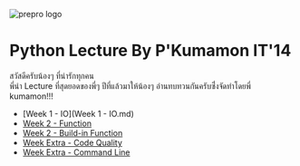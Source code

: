 ![prepro logo](../pic/logo-banner.png)
# Python Lecture By P'Kumamon IT'14
สวัสดีครับน้องๆ ที่น่ารักทุกคน <br>
พี่นำ Lecture ที่สุดยอดของพี่ๆ ปีที่แล้วมาให้น้องๆ อ่านทบทวนกันครับซึ่่งจัดทำโดยพี่ kumamon!!!
<br>

* [Week 1 - IO](Week 1 - IO.md)
* [Week 2 - Function](https://github.com/itforge-eros/PreProgramming2018-Docs/blob/master/Lecture/Week%202%20-%20Functions.md)
* [Week 2 - Build-in Function](https://github.com/itforge-eros/PreProgramming2018-Docs/blob/master/Lecture/Week%202%20-%20BuildinFunction)
* [Week Extra - Code Quality](https://github.com/itforge-eros/PreProgramming2018-Docs/blob/master/Lecture/Week%20Extra%20-%20Code%20Quality.md)
* [Week Extra - Command Line](https://github.com/itforge-eros/PreProgramming2018-Docs/blob/master/Lecture/Week%20Extra%20-%20Command%20Line.md)

